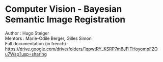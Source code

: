 # Computer Vision - Bayesian Semantic Image Registration

Author : Hugo Steiger  
Mentors : Marie-Odile Berger, Gilles Simon  
Full documentation (in french) : https://drive.google.com/drive/folders/1qpwtRY_KSRP7m6JFITHoyompFZOu7Wsp?usp=sharing

